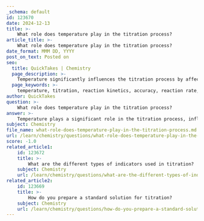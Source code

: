 ```yaml
---
_schema: default
id: 123670
date: 2024-12-13
title: >-
    What role does temperature play in the titration process?
article_title: >-
    What role does temperature play in the titration process?
date_format: MMM DD, YYYY
post_on_text: Posted on
seo:
  title: QuickTakes | Chemistry
  page_description: >-
    Temperature significantly influences the titration process by affecting reaction rates, indicator behavior, solution volumes, and overall accuracy, necessitating consistent temperature control for reliable results.
  page_keywords: >-
    temperature, titration, reaction kinetics, accuracy, reaction rate, indicator performance, thermal expansion, solubility, calibration, data recording
author: QuickTakes
question: >-
    What role does temperature play in the titration process?
answer: >-
    Temperature plays a significant role in the titration process, influencing both the reaction kinetics and the accuracy of the results. Here are the key aspects of how temperature affects titration:\n\n1. **Reaction Rate**: Generally, an increase in temperature accelerates chemical reactions. This means that at higher temperatures, the reaction between the titrant and the analyte occurs more quickly, which can lead to a more efficient titration process. Conversely, lower temperatures can slow down the reaction rate, potentially leading to longer titration times and less precise endpoint determination.\n\n2. **Indicator Performance**: The color change of the indicator used in titrations can be affected by temperature. At different temperatures, the pH at which an indicator changes color may shift, which can result in an inaccurate determination of the endpoint. This is particularly important in acid-base titrations, where the pH range for effective color change is critical.\n\n3. **Volume and Concentration Changes**: Temperature variations can cause changes in the volume of the solutions due to thermal expansion. This can affect the concentration of the solutions being titrated, leading to inaccuracies in the results. It is essential to conduct titrations at a constant temperature to ensure that the volumes and concentrations remain stable.\n\n4. **Solubility**: Temperature can also influence the solubility of the substances involved in the titration. For example, higher temperatures may increase the solubility of certain salts, which could affect the reaction dynamics and the endpoint determination.\n\n5. **Calibration of Equipment**: Titration equipment is often calibrated for specific temperature ranges. If the temperature of the solutions deviates from this range, it can lead to inaccurate readings. For instance, if the liquid is hotter than the calibration temperature, it may expand, causing the volume readings to be incorrect.\n\n6. **Data Recording**: In some titration experiments, temperature changes are monitored to determine the endpoint. For example, a peak in temperature may indicate the completion of the reaction, which can be used to calculate the concentration of the analyte.\n\nIn summary, maintaining a consistent temperature during titration is crucial for achieving accurate and reliable results. Variations in temperature can affect reaction rates, indicator performance, solution volumes, and overall titration accuracy.
subject: Chemistry
file_name: what-role-does-temperature-play-in-the-titration-process.md
url: /learn/chemistry/questions/what-role-does-temperature-play-in-the-titration-process
score: -1.0
related_article1:
    id: 123672
    title: >-
        What are the different types of indicators used in titration?
    subject: Chemistry
    url: /learn/chemistry/questions/what-are-the-different-types-of-indicators-used-in-titration
related_article2:
    id: 123669
    title: >-
        How do you prepare a standard solution for titration?
    subject: Chemistry
    url: /learn/chemistry/questions/how-do-you-prepare-a-standard-solution-for-titration
---
```


&nbsp;